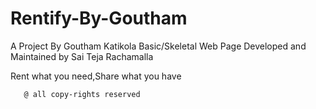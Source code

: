 # Rentify-By-Goutham
A Project By Goutham Katikola
Basic/Skeletal Web Page Developed and Maintained by Sai Teja Rachamalla


Rent what you need,Share what you have


       @ all copy-rights reserved
